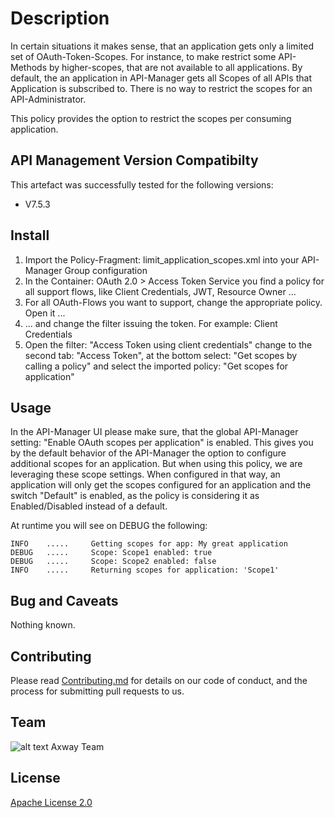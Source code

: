 

# Description
In certain situations it makes sense, that an application gets only a limited set of OAuth-Token-Scopes. For instance, to make restrict some API-Methods by higher-scopes, that are not available 
to all applications.
By default, the an application in API-Manager gets all Scopes of all APIs that Application is subscribed to. There is no way to restrict the scopes for an API-Administrator. 

This policy provides the option to restrict the scopes per consuming application.

## API Management Version Compatibilty
This artefact was successfully tested for the following versions:
- V7.5.3


## Install

 1. Import the Policy-Fragment: limit_application_scopes.xml into your API-Manager Group configuration
 2. In the Container: OAuth 2.0 > Access Token Service you find a policy for all support flows, like Client Credentials, JWT, Resource Owner ...
 3. For all OAuth-Flows you want to support, change the appropriate policy. Open it ...
 4. ... and change the filter issuing the token. For example: Client Credentials
 5. Open the filter: "Access Token using client credentials" change to the second tab: "Access Token", at the bottom select: "Get scopes by calling a policy" and select the imported policy: "Get scopes for application"


## Usage
In the API-Manager UI please make sure, that the global API-Manager setting: "Enable OAuth scopes per application" is enabled.
This gives you by the default behavior of the API-Manager the option to configure additional scopes for an application. But when using this policy, we are leveraging these scope settings. 
When configured in that way, an application will only get the scopes configured for an application and the switch "Default" is enabled, as the policy is considering it as Enabled/Disabled instead of a default.

At runtime you will see on DEBUG the following:
````
INFO	.....	  Getting scopes for app: My great application
DEBUG	.....	  Scope: Scope1 enabled: true
DEBUG	.....	  Scope: Scope2 enabled: false
INFO	.....	  Returning scopes for application: 'Scope1'
````

## Bug and Caveats

Nothing known.

## Contributing

Please read [Contributing.md](https://github.com/Axway-API-Management/Common/blob/master/Contributing.md) for details on our code of conduct, and the process for submitting pull requests to us.


## Team

![alt text][Axwaylogo] Axway Team

[Axwaylogo]: https://github.com/Axway-API-Management/Common/blob/master/img/AxwayLogoSmall.png  "Axway logo"


## License
[Apache License 2.0](/LICENSE)

